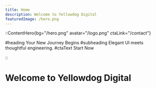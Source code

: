 ```yaml
---
title: Home
description: Welcome to Yellowdog Digital
featuredImage: /hero.png
---
```


::ContentHero{bg="/hero.png" avatar="/logo.png" ctaLink="/contact"}

#heading
Your New Journey Begins
#subheading
Elegant UI meets thoughtful engineering.
#ctaText
Start Now

::

# Welcome to Yellowdog Digital
